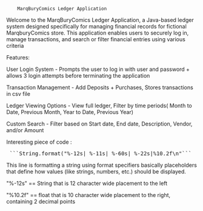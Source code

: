         MarqBuryComics Ledger Application

Welcome to the MarqBuryComics Ledger Application, a Java-based ledger system designed specifically for managing financial records for fictional MarqburyComics store. This application enables users to securely log in, manage transactions, and search or filter financial entries using various criteria


Features:

User Login System - Prompts the user to log in with user and password + allows 3 login attempts before terminating the application

Transaction Management - 
Add Deposits + Purchases, Stores transactions in csv file

Ledger Viewing Options - View full ledger, Filter by time periods( Month to Date, Previous Month, Year to Date, Previous Year)

Custom Search - Filter based on Start date, End date, Description, Vendor, and/or Amount


Interesting piece of code :
<pre> ```String.format("%-12s| %-11s| %-60s| %-22s|%10.2f\n"``` </pre>


This line is formatting a string using format specifiers basically placeholders that define how values (like strings, numbers, etc.) should be displayed.

"%-12s" == String that is 12 character wide placement to the left

"%10.2f" == float that is 10 character wide placement to the right, containing 2 decimal points 